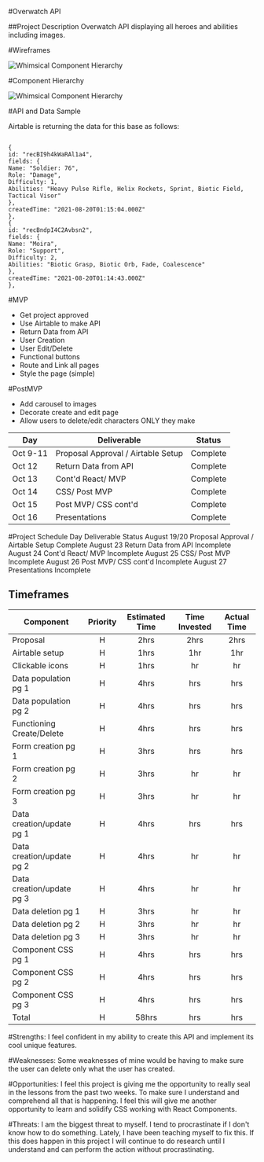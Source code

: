 #Overwatch API

##Project Description
Overwatch API displaying all heroes and abilities including images.

#Wireframes

![Whimsical Component Hierarchy](https://whimsical.com/da84beb8-d58a-418d-becc-2e56ab508484)

#Component Hierarchy

![Whimsical Component Hierarchy](https://whimsical.com/b73c2f10-221d-47f5-a300-e3f29ead0256)

#API and Data Sample

Airtable is returning the data for this base as follows:

```

{
id: "recBI9h4kWaRAl1a4",
fields: {
Name: "Soldier: 76",
Role: "Damage",
Difficulty: 1,
Abilities: "Heavy Pulse Rifle, Helix Rockets, Sprint, Biotic Field, Tactical Visor"
},
createdTime: "2021-08-20T01:15:04.000Z"
},
{
id: "recBndpI4C2Avbsn2",
fields: {
Name: "Moira",
Role: "Support",
Difficulty: 2,
Abilities: "Biotic Grasp, Biotic Orb, Fade, Coalescence"
},
createdTime: "2021-08-20T01:14:43.000Z"
},

```

#MVP
- Get project approved
- Use Airtable to make API
- Return Data from API
- User Creation
- User Edit/Delete
- Functional buttons
- Route and Link all pages
- Style the page (simple)

#PostMVP
- Add carousel to images
- Decorate create and edit page
- Allow users to delete/edit characters ONLY they make


| Day      | Deliverable                                | Status   |
| -------- | ------------------------------------------ | -------- |
| Oct 9-11 | Proposal Approval / Airtable Setup         | Complete |
| Oct 12   | Return Data from API      | Complete |
| Oct 13   | Cont'd React/ MVP          | Complete |
| Oct 14   | CSS/ Post MVP                | Complete |
| Oct 15   | Post MVP/ CSS cont'd     | Complete |
| Oct 16   | Presentations                  | Complete |

#Project Schedule
Day	Deliverable	Status
August 19/20	Proposal Approval / Airtable Setup	Complete
August 23		Return Data from API  Incomplete
August 24		Cont'd React/ MVP  Incomplete
August 25		CSS/ Post MVP  Incomplete
August 26		Post MVP/ CSS cont'd  Incomplete
August 27	Presentations	Incomplete


## Timeframes

| Component                 | Priority | Estimated Time | Time Invested | Actual Time |
| ------------------------- | :------: | :------------: | :-----------: | :---------: |
| Proposal                  |    H     |      2hrs      |     2hrs      |    2hrs     |
| Airtable setup            |    H     |     1hrs      |      1hr      |     1hr     |
| Clickable icons           |    H     |      1hrs      |      hr      |     hr     |
| Data population pg 1      |    H     |      4hrs      |     hrs      |    hrs     |
| Data population pg 2      |    H     |      4hrs      |     hrs      |    hrs     |
| Functioning Create/Delete     |    H     |      4hrs      |     hrs      |    hrs     |
| Form creation pg 1        |    H     |      3hrs      |     hrs      |    hrs     |
| Form creation pg 2        |    H     |      3hrs      |      hr      |     hr     |
| Form creation pg 3        |    H     |      3hrs      |      hr      |     hr     |
| Data creation/update pg 1 |    H     |      4hrs      |     hrs      |    hrs     |
| Data creation/update pg 2 |    H     |      4hrs      |      hr      |     hr     |
| Data creation/update pg 3 |    H     |      4hrs      |      hr      |     hr     |
| Data deletion pg 1        |    H     |      3hrs      |      hr      |     hr     |
| Data deletion pg 2        |    H     |      3hrs      |      hr      |     hr     |
| Data deletion pg 3        |    H     |      3hrs      |      hr      |     hr     |
| Component CSS pg 1        |    H     |     4hrs      |     hrs      |    hrs     |
| Component CSS pg 2        |    H     |      4hrs      |     hrs      |    hrs     |
| Component CSS pg 3        |    H     |      4hrs      |     hrs      |    hrs     |
| Total                     |    H     |    58hrs     |     hrs     |    hrs    |



#Strengths: I feel confident in my ability to create this API and implement its cool unique features.


#Weaknesses: Some weaknesses of mine would be having to make sure the user can delete only what the user has created.


#Opportunities: I feel this project is giving me the opportunity to really seal in the lessons from the past two weeks. To make sure I understand and comprehend all that is happening. I feel this will give me another opportunity to learn and solidify CSS working with React Components.


#Threats: I am the biggest threat to myself. I tend to procrastinate if I don't know how to do something. Lately, I have been teaching myself to fix this. If this does happen in this project I will continue to do research until I understand and can perform the action without procrastinating.
